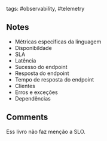 tags: #observability,  #telemetry  


## Notes

* Métricas especificas da linguagem
* Disponibildade
* SLA
* Latência
* Sucesso do endpoint
* Resposta do endpoint
* Tempo de resposta do endpoint
* Clientes
* Erros e exceções
* Dependências

## Comments

Ess livro não faz menção a SLO.